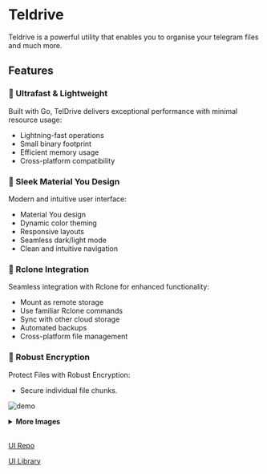 # Teldrive

Teldrive is a powerful utility that enables you to organise your telegram files and much more.

## Features

### 🚀 Ultrafast & Lightweight
Built with Go, TelDrive delivers exceptional performance with minimal resource usage:
- Lightning-fast operations
- Small binary footprint
- Efficient memory usage
- Cross-platform compatibility

### 🎨 Sleek Material You Design
Modern and intuitive user interface:
- Material You design
- Dynamic color theming
- Responsive layouts
- Seamless dark/light mode
- Clean and intuitive navigation

### 🔄 Rclone Integration
Seamless integration with Rclone for enhanced functionality:
- Mount as remote storage
- Use familiar Rclone commands
- Sync with other cloud storage
- Automated backups
- Cross-platform file management

### 🔐 Robust Encryption
Protect Files with Robust Encryption:
- Secure individual file chunks.

![demo](/images/demo1.png)

<details>
<summary><b>More Images</b></summary>

![demo2](/images/demo2.png)
![demo3](/images/demo3.png)
![demo5](/images/demo6.png)
![demo8](/images/demo8.png)
![demo7](/images/demo7.png)
![demo4](/images/demo4.png)
</details>

<br>

[UI Repo ](https://github.com/tgdrive/teldrive-ui)

[UI Library ](https://github.com/divyam234/tw-material)